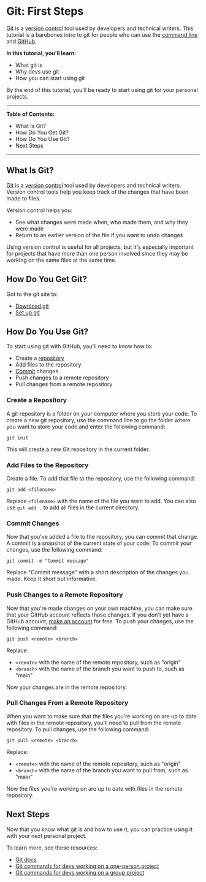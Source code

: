 # Git: First Steps

[Git](https://git-scm.com/) is a [version control](https://en.wikipedia.org/wiki/Version_control) tool used by developers and technical writers. This tutorial is a barebones intro to git for people who can use the [command line](https://en.wikipedia.org/wiki/Command-line_interface) and [GitHub](https://github.com).

**In this tutorial, you'll learn:**
- What git is
- Why devs use git
- How you can start using git

By the end of this tutorial, you'll be ready to start using git for your personal projects.

---
**Table of Contents:**
- What Is Git?
- How Do You Get Git?
- How Do You Use Git?
- Next Steps
---

## What Is Git?

[Git](https://git-scm.com/) is a [version control](https://en.wikipedia.org/wiki/Version_control) tool used by developers and technical writers. Version control tools help you keep track of the changes that have been made to files.

Version control helps you:
- See what changes were made when, who made them, and why they were made
- Return to an earlier version of the file if you want to undo changes

Using version control is useful for all projects, but it's especially important for projects that have more than one person involved since they may be working on the same files at the same time.

## How Do You Get Git?

Got to the git site to:
- [Download git](https://git-scm.com/downloads)
- [Set up git](https://git-scm.com/book/en/v2/Getting-Started-First-Time-Git-Setup)

## How Do You Use Git?

To start using git with GitHub, you'll need to know how to:
- Create a [repository](https://en.wikipedia.org/wiki/Repository_(version_control))
- Add files to the repository
- [Commit](https://en.wikipedia.org/wiki/Commit_(version_control)) changes
- Push changes to a remote repository
- Pull changes from a remote repository

### Create a Repository

A git repository is a folder on your computer where you store your code. To create a new git repository, use the command line to go the folder where you want to store your code and enter the following command:

```
git init
```

This will create a new Git repository in the current folder.

### Add Files to the Repository

Create a file. To add that file to the repository, use the following command:

```
git add <filename>
```

Replace `<filename>` with the name of the file you want to add. You can also use `git add .` to add all files in the current directory.

### Commit Changes

Now that you've added a file to the repository, you can commit that change. A commit is a snapshot of the current state of your code. To commit your changes, use the following command:

```
git commit -m "Commit message"
```

Replace "Commit message" with a short description of the changes you made. Keep it short but informative.

### Push Changes to a Remote Repository

Now that you're made changes on your own machine, you can make sure that your GitHub account reflects those changes. If you don't yet have a GitHub account, [make an account](https://github.com/join) for free. To push your changes, use the following command:

```
git push <remote> <branch>
```

Replace:
- `<remote>` with the name of the remote repository, such as "origin"
- `<branch>` with the name of the branch you want to push to, such as "main"

Now your changes are in the remote repository.

### Pull Changes From a Remote Repository
When you want to make sure that the files you're working on are up to date with files in the remote repository, you'll need to pull from the remote repository. To pull changes, use the following command:

```
git pull <remote> <branch>
```

Replace:
- `<remote>` with the name of the remote repository, such as "origin"
- `<branch>` with the name of the branch you want to pull from, such as "main"

Now the files you're working on are up to date with files in the remote repository.

## Next Steps
Now that you know what git is and how to use it, you can practice using it with your next personal project.

To learn more, see these resources:
- [Git docs](https://git-scm.com/docs/)
- [Git commands for devs working on a one-person project](https://git-scm.com/docs/giteveryday#STANDALONE)
- [Git commands for devs working on a group project](https://git-scm.com/docs/giteveryday#PARTICIPANT) 
